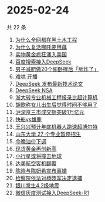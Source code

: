 # 2025-02-24

共 22 条

<!-- BEGIN -->
<!-- 最后更新时间 Mon Feb 24 2025 19:12:08 GMT+0800 (China Standard Time) -->

1. [为什么全网都在黑土木工程](https://www.zhihu.com/search?q=%E4%B8%BA%E4%BB%80%E4%B9%88%E5%85%A8%E7%BD%91%E9%83%BD%E5%9C%A8%E9%BB%91%E5%9C%9F%E6%9C%A8%E5%B7%A5%E7%A8%8B)
1. [为什么复活哪吒要用藕](https://www.zhihu.com/search?q=%E4%B8%BA%E4%BB%80%E4%B9%88%E5%A4%8D%E6%B4%BB%E5%93%AA%E5%90%92%E8%A6%81%E7%94%A8%E8%97%95)
1. [实物黄金疯狂涌入美国](https://www.zhihu.com/search?q=%E5%AE%9E%E7%89%A9%E9%BB%84%E9%87%91%E7%96%AF%E7%8B%82%E6%B6%8C%E5%85%A5%E7%BE%8E%E5%9B%BD)
1. [百度搜索接入DeepSeek](https://www.zhihu.com/search?q=%E7%99%BE%E5%BA%A6%E6%90%9C%E7%B4%A2%E6%8E%A5%E5%85%A5DeepSeek)
1. [男子减肥做20个俯卧撑后「肺炸了」](https://www.zhihu.com/search?q=%E7%94%B7%E5%AD%90%E5%87%8F%E8%82%A5%E5%81%9A20%E4%B8%AA%E4%BF%AF%E5%8D%A7%E6%92%91%E5%90%8E%E3%80%8C%E8%82%BA%E7%82%B8%E4%BA%86%E3%80%8D)
1. [难哄 开播](https://www.zhihu.com/search?q=%E9%9A%BE%E5%93%84%20%E5%BC%80%E6%92%AD)
1. [DeepSeek 发布最新技术论文](https://www.zhihu.com/search?q=DeepSeek%20%E5%8F%91%E5%B8%83%E6%9C%80%E6%96%B0%E6%8A%80%E6%9C%AF%E8%AE%BA%E6%96%87)
1. [DeepSeek NSA](https://www.zhihu.com/search?q=DeepSeek%20NSA)
1. [浙大转专业机械工程报录比超计算机](https://www.zhihu.com/search?q=%E6%B5%99%E5%A4%A7%E8%BD%AC%E4%B8%93%E4%B8%9A%E6%9C%BA%E6%A2%B0%E5%B7%A5%E7%A8%8B%E6%8A%A5%E5%BD%95%E6%AF%94%E8%B6%85%E8%AE%A1%E7%AE%97%E6%9C%BA)
1. [胡歌称女儿出生后觉得时间不够用了](https://www.zhihu.com/search?q=%E8%83%A1%E6%AD%8C%E7%A7%B0%E5%A5%B3%E5%84%BF%E5%87%BA%E7%94%9F%E5%90%8E%E8%A7%89%E5%BE%97%E6%97%B6%E9%97%B4%E4%B8%8D%E5%A4%9F%E7%94%A8%E4%BA%86)
1. [沪深京三市成交额突破1万亿元](https://www.zhihu.com/search?q=%E6%B2%AA%E6%B7%B1%E4%BA%AC%E4%B8%89%E5%B8%82%E6%88%90%E4%BA%A4%E9%A2%9D%E7%AA%81%E7%A0%B41%E4%B8%87%E4%BA%BF%E5%85%83)
1. [快船vs雄鹿](https://www.zhihu.com/search?q=%E5%BF%AB%E8%88%B9vs%E9%9B%84%E9%B9%BF)
1. [王兴兴预计年底机器人跑速超博尔特](https://www.zhihu.com/search?q=%E7%8E%8B%E5%85%B4%E5%85%B4%E9%A2%84%E8%AE%A1%E5%B9%B4%E5%BA%95%E6%9C%BA%E5%99%A8%E4%BA%BA%E8%B7%91%E9%80%9F%E8%B6%85%E5%8D%9A%E5%B0%94%E7%89%B9)
1. [山东大学 27 个专业暂停招生](https://www.zhihu.com/search?q=%E5%B1%B1%E4%B8%9C%E5%A4%A7%E5%AD%A6%2027%20%E4%B8%AA%E4%B8%93%E4%B8%9A%E6%9A%82%E5%81%9C%E6%8B%9B%E7%94%9F)
1. [今晚油价下调](https://www.zhihu.com/search?q=%E4%BB%8A%E6%99%9A%E6%B2%B9%E4%BB%B7%E4%B8%8B%E8%B0%83)
1. [现货黄金再创新高](https://www.zhihu.com/search?q=%E7%8E%B0%E8%B4%A7%E9%BB%84%E9%87%91%E5%86%8D%E5%88%9B%E6%96%B0%E9%AB%98)
1. [小行星或将撞击地球](https://www.zhihu.com/search?q=%E5%B0%8F%E8%A1%8C%E6%98%9F%E6%88%96%E5%B0%86%E6%92%9E%E5%87%BB%E5%9C%B0%E7%90%83)
1. [达美航空客机翻覆](https://www.zhihu.com/search?q=%E8%BE%BE%E7%BE%8E%E8%88%AA%E7%A9%BA%E5%AE%A2%E6%9C%BA%E7%BF%BB%E8%A6%86)
1. [陈晓与陈妍希宣布离婚](https://www.zhihu.com/search?q=%E9%99%88%E6%99%93%E4%B8%8E%E9%99%88%E5%A6%8D%E5%B8%8C%E5%AE%A3%E5%B8%83%E7%A6%BB%E5%A9%9A)
1. [检察院依法对杨晓军决定逮捕](https://www.zhihu.com/search?q=%E6%A3%80%E5%AF%9F%E9%99%A2%E4%BE%9D%E6%B3%95%E5%AF%B9%E6%9D%A8%E6%99%93%E5%86%9B%E5%86%B3%E5%AE%9A%E9%80%AE%E6%8D%95)
1. [银川发生4.2级地震](https://www.zhihu.com/search?q=%E9%93%B6%E5%B7%9D%E5%8F%91%E7%94%9F4.2%E7%BA%A7%E5%9C%B0%E9%9C%87)
1. [微信灰度测试接入DeepSeek-R1](https://www.zhihu.com/search?q=%E5%BE%AE%E4%BF%A1%E7%81%B0%E5%BA%A6%E6%B5%8B%E8%AF%95%E6%8E%A5%E5%85%A5DeepSeek-R1)

<!-- END -->
